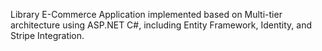 Library E-Commerce Application implemented based on Multi-tier architecture using ASP.NET C#, including Entity Framework, Identity, and Stripe Integration. 
